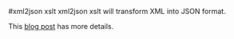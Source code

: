 #xml2json xslt
xml2json xslt will transform XML into JSON format.

This [blog post](http://www.bjelic.net/?p=1117) has more details.